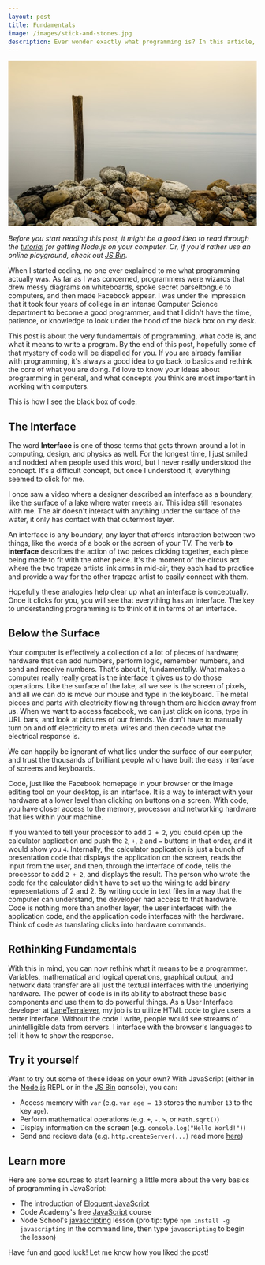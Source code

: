 ```yaml
---
layout: post
title: Fundamentals
image: /images/stick-and-stones.jpg
description: Ever wonder exactly what programming is? In this article, we re-examine the basic fundamentals of code, and introduce the idea of an interface.
---
```


![Fundamentals - JavaScript Jake](/images/stick-and-stones.jpg)

*Before you start reading this post, it might be a good idea to read through the [tutorial](/2014/11/03/your-first-tool.html) for getting Node.js on your computer. Or, if you'd rather use an online playground, check out [JS Bin](http://jsbin.com/?js,console).*

When I started coding, no one ever explained to me what programming actually was. As far as I was concerned, programmers were wizards that drew messy diagrams on whiteboards, spoke secret parseltongue to computers, and then made Facebook appear. I was under the impression that it took four years of college in an intense Computer Science department to become a good programmer, and that I didn't have the time, patience, or knowledge to look under the hood of the black box on my desk.

This post is about the very fundamentals of programming, what code is, and what it means to write a program. By the end of this post, hopefully some of that mystery of code will be dispelled for you. If you are already familiar with programming, it's always a good idea to go back to basics and rethink the core of what you are doing. I'd love to know your ideas about programming in general, and what concepts you think are most important in working with computers.

This is how I see the black box of code.

## The Interface

The word **Interface** is one of those terms that gets thrown around a lot in computing, design, and physics as well. For the longest time, I just smiled and nodded when people used this word, but I never really understood the concept. It's a difficult concept, but once I understood it, everything seemed to click for me.

I once saw a video where a designer described an interface as a boundary, like the surface of a lake where water meets air. This idea still resonates with me. The air doesn't interact with anything under the surface of the water, it only has contact with that outermost layer.

An interface is any boundary, any layer that affords interaction between two things, like the words of a book or the screen of your TV. The verb **to interface** describes the action of two peices clicking together, each piece being made to fit with the other peice. It's the moment of the circus act where the two trapeze artists link arms in mid-air, they each had to practice and provide a way for the other trapeze artist to easily connect with them.

Hopefully these analogies help clear up what an interface is conceptually. Once it clicks for you, you will see that everything has an interface. The key to understanding programming is to think of it in terms of an interface.

## Below the Surface

Your computer is effectively a collection of a lot of pieces of hardware; hardware that can add numbers, perform logic, remember numbers, and send and receive numbers. That's about it, fundamentally. What makes a computer really really great is the interface it gives us to do those operations. Like the surface of the lake, all we see is the screen of pixels, and all we can do is move our mouse and type in the keyboard. The metal pieces and parts with electricity flowing through them are hidden away from us. When we want to access facebook, we can just click on icons, type in URL bars, and look at pictures of our friends. We don't have to manually turn on and off electricity to metal wires and then decode what the electrical response is.

We can happily be ignorant of what lies under the surface of our computer, and trust the thousands of brilliant people who have built the easy interface of screens and keyboards.

Code, just like the Facebook homepage in your browser or the image editing tool on your desktop, is an interface. It is a way to interact with your hardware at a lower level than clicking on buttons on a screen. With code, you have closer access to the memory, processor and networking hardware that lies within your machine.

If you wanted to tell your processor to add `2 + 2`, you could open up the calculator application and push the `2`, `+`, `2` and `=` buttons in that order, and it would show you `4`. Internally, the calculator application is just a bunch of presentation code that displays the application on the screen, reads the input from the user, and then, through the interface of code, tells the processor to add `2 + 2`, and displays the result. The person who wrote the code for the calculator didn't have to set up the wiring to add binary representations of 2 and 2. By writing code in text files in a way that the computer can understand, the developer had access to that hardware. Code is nothing more than another layer, the user interfaces with the application code, and the application code interfaces with the hardware. Think of code as translating clicks into hardware commands.

## Rethinking Fundamentals

With this in mind, you can now rethink what it means to be a programmer. Variables, mathematical and logical operations, graphical output, and network data transfer are all just the textual interfaces with the underlying hardware. The power of code is in its ability to abstract these basic components and use them to do powerful things. As a User Interface developer at [LaneTerralever](http://www.laneterralever.com/), my job is to utilize HTML code to give users a better interface. Without the code I write, people would see streams of unintelligible data from servers. I interface with the browser's languages to tell it how to show the response.

## Try it yourself

Want to try out some of these ideas on your own? With JavaScript (either in the [Node.js](http://nodejs.org/) REPL or in the [JS Bin](http://jsbin.com/?console) console), you can:

* Access memory with `var` (e.g. `var age = 13` stores the number `13` to the key `age`).
* Perform mathematical operations (e.g. `+`, `-`, `>`, or `Math.sqrt()`)
* Display information on the screen (e.g. `console.log("Hello World!")`)
* Send and recieve data (e.g. `http.createServer(...)` read more [here](http://book.mixu.net/node/ch10.html))

## Learn more

Here are some sources to start learning a little more about the very basics of programming in JavaScript:

* The introduction of [Eloquent JavaScript](http://eloquentjavascript.net/00_intro.html)
* Code Academy's free [JavaScript](http://www.codecademy.com/tracks/javascript) course
* Node School's [javascripting](http://nodeschool.io/) lesson (pro tip: type `npm install -g javascripting` in the command line, then type `javascripting` to begin the lesson)

Have fun and good luck! Let me know how you liked the post!
